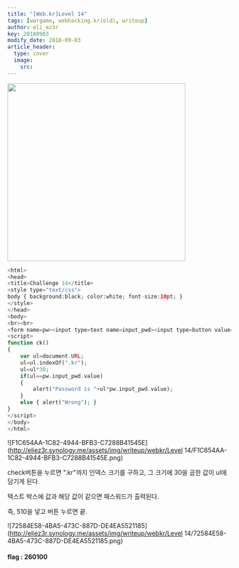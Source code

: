 ```yaml
---
title: "[Web.kr]Level 14"
tags: [wargame, webhacking.kr(old), writeup]
author: eli_ez3r
key: 20180903
modify_date: 2018-09-03
article_header:
  type: cover
  image:
    src: 
---
```


<img src="http://eliez3r.synology.me/assets/img/writeup/webkr/Level 14/5F9BF4BF-6EB1-4E74-B763-6DF6BCF4F9F9.png" width="400px">

```php
<html>
<head>
<title>Challenge 14</title>
<style type="text/css">
body { background:black; color:white; font-size:10pt; }
</style>
</head>
<body>
<br><br>
<form name=pw><input type=text name=input_pwd><input type=button value="check" onclick=ck()></form>
<script>
function ck()
{
    var ul=document.URL;
    ul=ul.indexOf(".kr");
    ul=ul*30;
    if(ul==pw.input_pwd.value) 
    { 
        alert("Password is "+ul*pw.input_pwd.value); 
    }
    else { alert("Wrong"); }
}
</script>
</body>
</html>

```

![F1C654AA-1C82-4944-BFB3-C7288B41545E](http://eliez3r.synology.me/assets/img/writeup/webkr/Level 14/F1C654AA-1C82-4944-BFB3-C7288B41545E.png)

check버튼을 누르면 ".kr"까지 인덱스 크기를 구하고, 그 크기에 30을 곱한 값이 ul에 담기게 된다.

텍스트 박스에 값과 해당 값이 같으면 패스워드가 출력된다.

즉, 510을 넣고 버튼 누르면 끝.

![72584E58-4BA5-473C-887D-DE4EA5521185](http://eliez3r.synology.me/assets/img/writeup/webkr/Level 14/72584E58-4BA5-473C-887D-DE4EA5521185.png)



#### flag : 260100

